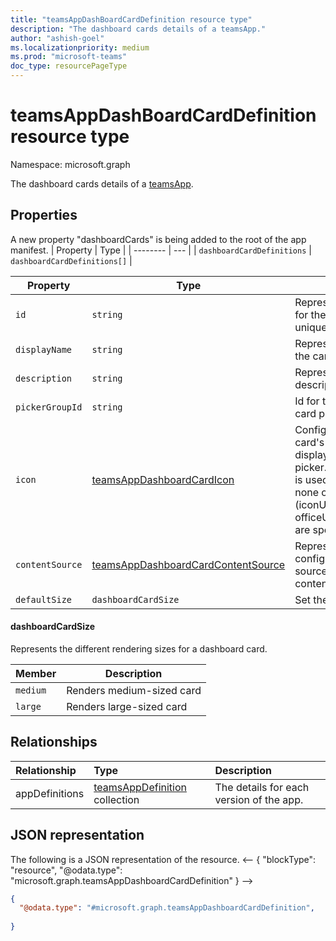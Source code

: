 ```yaml
---
title: "teamsAppDashBoardCardDefinition resource type"
description: "The dashboard cards details of a teamsApp."
author: "ashish-goel"
ms.localizationpriority: medium
ms.prod: "microsoft-teams"
doc_type: resourcePageType
---
```


# teamsAppDashBoardCardDefinition resource type

Namespace: microsoft.graph


The dashboard cards details of a [teamsApp](teamsapp.md).

## Properties

A new property "dashboardCards" is being added to the root of the app manifest.
| Property | Type |
| -------- | --- |
| `dashboardCardDefinitions` | `dashboardCardDefinitions[]` |

| Property                  | Type     | Description                                                                                               | Key | Required |
| ------------------------- | ------------------- | ---------------------------------------------------------------------------------------------- | --- | --- |
| `id`                | `string`            | Represents the unique ID for the card. Must be unique inside the app.                                                         | Yes | Yes |
| `displayName`                    | `string`            | Represents the name of the card                                                                | Yes | Yes |
| `description`             | `string`            | Represents the description for the card                                                        | Yes | Yes |
| `pickerGroupId`           | `string`            | Id for the group in the card picker.                                                           | Yes | Yes |
| `icon`                | [teamsAppDashboardCardIcon](../resources/teamsappdashboardcardicon.md) |Configuration for the card's icon to be displayed in the card picker. App's color icon is used ,if neither this or none of its children (iconUrl and officeUIFabricIconName) are specified.                           | Yes | No |
| `contentSource` 			| [teamsAppDashboardCardContentSource](../resources/teamsappdashboardcardcontentsource.md) | Represents a configuration for the source of the card's content 					   | Yes | Yes |
| `defaultSize`             | `dashboardCardSize` | Set the size of the card   | Yes | Yes |                                                                   


#### dashboardCardSize
Represents the different rendering sizes for a dashboard card.

| Member              | Description                                                                  |
| ------------------ | ---------------------------------------------------------------------------- |
| `medium` | Renders medium-sized card |
| `large` | Renders large-sized card |

## Relationships

| Relationship | Type	| Description |
|:---------------|:--------|:----------|
|appDefinitions|[teamsAppDefinition](teamsappdefinition.md) collection| The details for each version of the app. |

## JSON representation

The following is a JSON representation of the resource.
<-- {
  "blockType": "resource",
  "@odata.type": "microsoft.graph.teamsAppDashboardCardDefinition"
}
-->
``` json
{
  "@odata.type": "#microsoft.graph.teamsAppDashboardCardDefinition",
 
}
```

